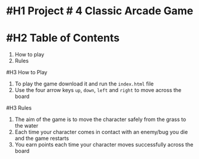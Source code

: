 #H1 Project # 4 Classic Arcade Game 
===============================

#H2 Table of Contents
=======
1. How to play
2. Rules

#H3 How to Play 
1. To play the game download it and run the `index.html` file
2. Use the four arrow keys `up`, `down`, `left` and `right` to move across the board

#H3 Rules
1. The aim of the game is to move the character safely from the grass to the water 
2. Each time your character comes in contact with an enemy/bug you die and the game restarts
3. You earn points each time your character moves successfully across the board
 
